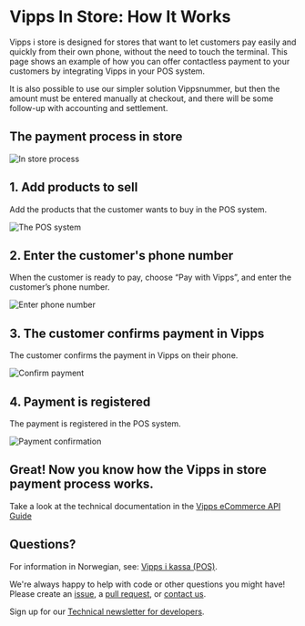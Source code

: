 # Vipps In Store: How It Works

Vipps i store is designed for stores that want to let customers pay easily and quickly from their own phone, without the need to touch the terminal. This page shows an example of how you can offer contactless payment to your customers by integrating Vipps in your POS system.


It is also possible to use our simpler solution Vippsnummer, but then the amount must be entered manually at checkout, and there will be some follow-up with accounting and settlement.


## The payment process in store

![In store process](images/vipps-in-store-process.svg)


## 1. Add products to sell

Add the products that the customer wants to buy in the POS system.

![The POS system](images/vipps-in-store-step1.svg)

## 2. Enter the customer's phone number

When the customer is ready to pay, choose “Pay with Vipps”, and enter the customer’s phone number.

![Enter phone number](images/vipps-in-store-step2.svg)

## 3. The customer confirms payment in Vipps

The customer confirms the payment in Vipps on their phone.

![Confirm payment](images/vipps-in-store-step3-2.svg)

## 4. Payment is registered

The payment is registered in the POS system.

![Payment confirmation](images/vipps-in-store-step4.svg)


## Great! Now you know how the Vipps in store payment process works.

Take a look at the technical documentation in the [Vipps eCommerce API Guide](https://github.com/vippsas/vipps-ecom-api/blob/master/vipps-ecom-api.md)


## Questions?

For information in Norwegian, see: [Vipps i kassa (POS)](https://vipps.no/produkter-og-tjenester/bedrift/ta-betalt-i-butikk/vipps-i-kassa/).

We're always happy to help with code or other questions you might have!
Please create an [issue](https://github.com/vippsas/vipps-ecom-api/issues),
a [pull request](https://github.com/vippsas/vipps-ecom-api/pulls),
or [contact us](https://github.com/vippsas/vipps-developers/blob/master/contact.md).

Sign up for our [Technical newsletter for developers](https://github.com/vippsas/vipps-developers/tree/master/newsletters).

